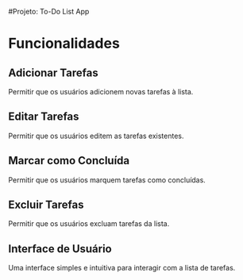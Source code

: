﻿#Projeto: To-Do List App
# Funcionalidades

## Adicionar Tarefas
Permitir que os usuários adicionem novas tarefas à lista.

## Editar Tarefas
Permitir que os usuários editem as tarefas existentes.

## Marcar como Concluída
Permitir que os usuários marquem tarefas como concluídas.

## Excluir Tarefas
Permitir que os usuários excluam tarefas da lista.

## Interface de Usuário
Uma interface simples e intuitiva para interagir com a lista de tarefas.


